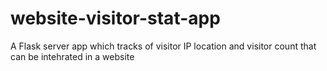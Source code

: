 # website-visitor-stat-app
A Flask server app which tracks of visitor IP location and visitor count that can be intehrated in a website
